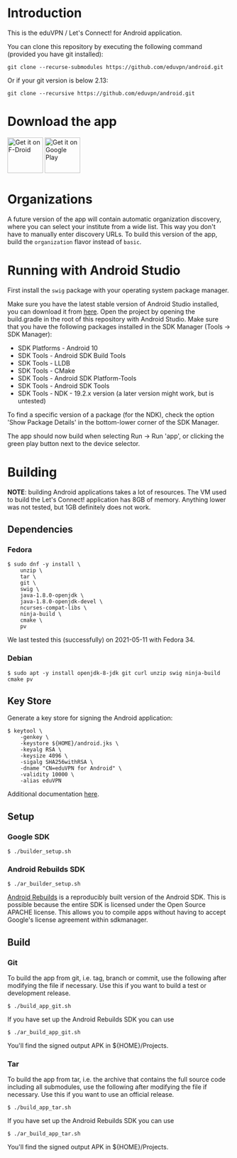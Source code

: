 # Introduction

This is the eduVPN / Let's Connect! for Android application.

You can clone this repository by executing the following command (provided you have git installed):
    
    git clone --recurse-submodules https://github.com/eduvpn/android.git

Or if your git version is below 2.13:

    git clone --recursive https://github.com/eduvpn/android.git

# Download the app

[<img src="https://fdroid.gitlab.io/artwork/badge/get-it-on.png"
     alt="Get it on F-Droid"
     height="80">](https://f-droid.org/packages/nl.eduvpn.app/)
[<img src="https://play.google.com/intl/en_us/badges/images/generic/en-play-badge.png"
     alt="Get it on Google Play"
     height="80">](https://play.google.com/store/apps/details?id=nl.eduvpn.app)

# Organizations

A future version of the app will contain automatic organization discovery, where you can select your institute from a wide list.
This way you don't have to manually enter discovery URLs. To build this version of the app, build the `organization` flavor instead of `basic`.
 
# Running with Android Studio

First install the `swig` package with your operating system package manager.

Make sure you have the latest stable version of Android Studio installed, you can download it from [here](https://developer.android.com/studio).
Open the project by opening the build.gradle in the root of this repository with Android Studio.
Make sure that you have the following packages installed in the SDK Manager (Tools -> SDK Manager):
* SDK Platforms - Android 10
* SDK Tools - Android SDK Build Tools
* SDK Tools - LLDB
* SDK Tools - CMake
* SDK Tools - Android SDK Platform-Tools
* SDK Tools - Android SDK Tools
* SDK Tools - NDK - 19.2.x version (a later version might work, but is untested)

To find a specific version of a package (for the NDK), check the option 'Show Package Details'
in the bottom-lower corner of the SDK Manager.

The app should now build when selecting Run -> Run 'app', or clicking the green play button next
to the device selector.

# Building

**NOTE**: building Android applications takes a lot of resources. The VM used
to build the Let's Connect! application has 8GB of memory. Anything lower was
not tested, but 1GB definitely does not work.

## Dependencies

### Fedora

    $ sudo dnf -y install \
        unzip \
        tar \
        git \
        swig \
        java-1.8.0-openjdk \
        java-1.8.0-openjdk-devel \
        ncurses-compat-libs \
        ninja-build \
        cmake \
	    pv

We last tested this (successfully) on 2021-05-11 with Fedora 34.

### Debian

    $ sudo apt -y install openjdk-8-jdk git curl unzip swig ninja-build cmake pv

## Key Store

Generate a key store for signing the Android application:

    $ keytool \
        -genkey \
        -keystore ${HOME}/android.jks \
        -keyalg RSA \
        -keysize 4096 \
        -sigalg SHA256withRSA \
        -dname "CN=eduVPN for Android" \
        -validity 10000 \
        -alias eduVPN

Additional documentation 
[here](https://developer.android.com/studio/publish/app-signing#signing-manually).

## Setup

### Google SDK
    $ ./builder_setup.sh

### Android Rebuilds SDK
    $ ./ar_builder_setup.sh

[Android Rebuilds](https://android-rebuilds.beuc.net) is a reproducibly built version of the Android SDK. This is possible because the entire SDK is licensed under the Open Source APACHE license. This allows you to compile apps without having to accept Google's license agreement within sdkmanager.

## Build

### Git

To build the app from git, i.e. tag, branch or commit, use the following after 
modifying the file if necessary. Use this if you want to build a test or 
development release.

    $ ./build_app_git.sh

If you have set up the Android Rebuilds SDK you can use

    $ ./ar_build_app_git.sh

You'll find the signed output APK in ${HOME}/Projects.

### Tar

To build the app from tar, i.e. the archive that contains the full source code
including all submodules, use the following after modifying the file if 
necessary. Use this if you want to use an official release.

    $ ./build_app_tar.sh

If you have set up the Android Rebuilds SDK you can use

    $ ./ar_build_app_tar.sh

You'll find the signed output APK in ${HOME}/Projects.
